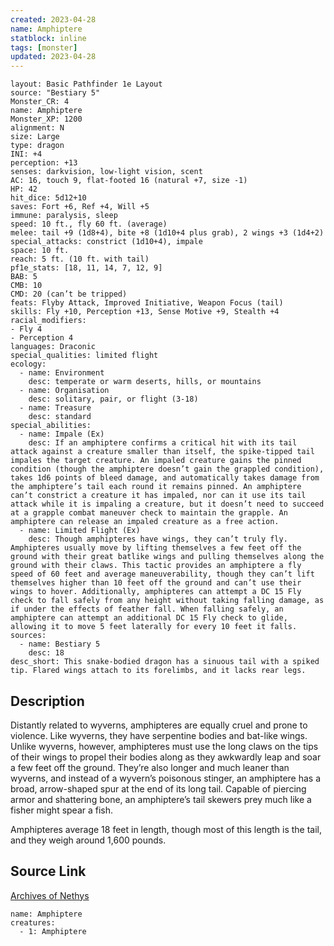 ```yaml
---
created: 2023-04-28
name: Amphiptere
statblock: inline
tags: [monster]
updated: 2023-04-28
---
```

```statblock
layout: Basic Pathfinder 1e Layout
source: "Bestiary 5"
Monster_CR: 4
name: Amphiptere
Monster_XP: 1200
alignment: N
size: Large
type: dragon
INI: +4
perception: +13
senses: darkvision, low-light vision, scent
AC: 16, touch 9, flat-footed 16 (natural +7, size -1)
HP: 42
hit_dice: 5d12+10
saves: Fort +6, Ref +4, Will +5
immune: paralysis, sleep
speed: 10 ft., fly 60 ft. (average)
melee: tail +9 (1d8+4), bite +8 (1d10+4 plus grab), 2 wings +3 (1d4+2)
special_attacks: constrict (1d10+4), impale
space: 10 ft.
reach: 5 ft. (10 ft. with tail)
pf1e_stats: [18, 11, 14, 7, 12, 9]
BAB: 5
CMB: 10
CMD: 20 (can’t be tripped)
feats: Flyby Attack, Improved Initiative, Weapon Focus (tail)
skills: Fly +10, Perception +13, Sense Motive +9, Stealth +4
racial_modifiers:
- Fly 4
- Perception 4
languages: Draconic
special_qualities: limited flight
ecology:
  - name: Environment
    desc: temperate or warm deserts, hills, or mountains
  - name: Organisation
    desc: solitary, pair, or flight (3-18)
  - name: Treasure
    desc: standard
special_abilities:
  - name: Impale (Ex)
    desc: If an amphiptere confirms a critical hit with its tail attack against a creature smaller than itself, the spike-tipped tail impales the target creature. An impaled creature gains the pinned condition (though the amphiptere doesn’t gain the grappled condition), takes 1d6 points of bleed damage, and automatically takes damage from the amphiptere’s tail each round it remains pinned. An amphiptere can’t constrict a creature it has impaled, nor can it use its tail attack while it is impaling a creature, but it doesn’t need to succeed at a grapple combat maneuver check to maintain the grapple. An amphiptere can release an impaled creature as a free action.
  - name: Limited Flight (Ex)
    desc: Though amphipteres have wings, they can’t truly fly. Amphipteres usually move by lifting themselves a few feet off the ground with their great batlike wings and pulling themselves along the ground with their claws. This tactic provides an amphiptere a fly speed of 60 feet and average maneuverability, though they can’t lift themselves higher than 10 feet off the ground and can’t use their wings to hover. Additionally, amphipteres can attempt a DC 15 Fly check to fall safely from any height without taking falling damage, as if under the effects of feather fall. When falling safely, an amphiptere can attempt an additional DC 15 Fly check to glide, allowing it to move 5 feet laterally for every 10 feet it falls.
sources:
  - name: Bestiary 5
    desc: 18
desc_short: This snake-bodied dragon has a sinuous tail with a spiked tip. Flared wings attach to its forelimbs, and it lacks rear legs.
```
## Description
Distantly related to wyverns, amphipteres are equally cruel and prone to violence. Like wyverns, they have serpentine bodies and bat-like wings. Unlike wyverns, however, amphipteres must use the long claws on the tips of their wings to propel their bodies along as they awkwardly leap and soar a few feet off the ground. They’re also longer and much leaner than wyverns, and instead of a wyvern’s poisonous stinger, an amphiptere has a broad, arrow-shaped spur at the end of its long tail. Capable of piercing armor and shattering bone, an amphiptere’s tail skewers prey much like a fisher might spear a fish.

Amphipteres average 18 feet in length, though most of this length is the tail, and they weigh around 1,600 pounds.
## Source Link
[Archives of Nethys](https://aonprd.com/MonsterDisplay.aspx?ItemName=Amphiptere)
```encounter-table
name: Amphiptere
creatures:
  - 1: Amphiptere
```
